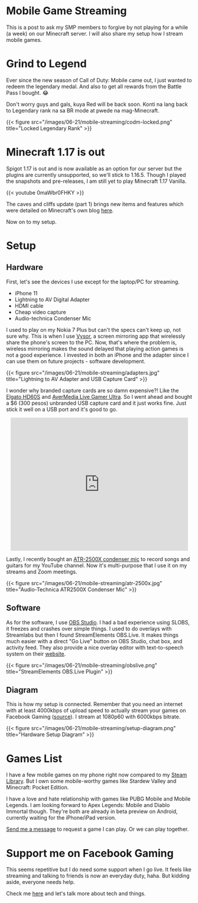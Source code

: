 # Mobile Game Streaming


This is a post to ask my SMP members to forgive by not playing for a while (a week) on our Minecraft server. I will also share my setup how I stream mobile games.

# Grind to Legend

Ever since the new season of Call of Duty: Mobile came out, I just wanted to redeem the legendary medal. And also to get all rewards from the Battle Pass I bought. 😂

Don't worry guys and gals, kuya Red will be back soon. Konti na lang back to Legendary rank na sa BR mode at pwede na mag-Minecraft.

{{< figure src="/images/06-21/mobile-streaming/codm-locked.png" title="Locked Legendary Rank" >}}

# Minecraft 1.17 is out

Spigot 1.17 is out and is now available as an option for our server but the plugins are currently unsupported, so we'll stick to 1.16.5. Though I played the snapshots and pre-releases, I am still yet to play Minecraft 1.17 Vanilla.

{{< youtube 0maWbr0FHKY >}}

The caves and cliffs update (part 1) brings new items and features which were detailed on Minecraft's own blog [here](https://www.minecraft.net/en-us/updates/caves-and-cliffs).

Now on to my setup.

# Setup

## Hardware

First, let's see the devices I use except for the laptop/PC for streaming.

- iPhone 11
- Lightning to AV Digital Adapter
- HDMI cable
- Cheap video capture
- Audio-technica Condenser Mic

I used to play on my Nokia 7 Plus but can't the specs can't keep up, not sure why. This is when I use [Vysor](https://www.vysor.io/), a screen mirroring app that wirelessly share the phone's screen to the PC. Now, that's where the problem is, wireless mirroring makes the sound delayed that playing action games is not a good experience. I invested in both an iPhone and the adapter since I can use them on future projects - software development.

{{< figure src="/images/06-21/mobile-streaming/adapters.jpg" title="Lightning to AV Adapter and USB Capture Card" >}}

I wonder why branded capture cards are so damn expensive?! Like the [Elgato HD60S](https://ecommerce.datablitz.com.ph/products/elgato-hd60-s-game-capture) and [AverMedia Live Gamer Ultra](https://ecommerce.datablitz.com.ph/products/avermedia-live-gamer-ultra-game-streaming-capture-box-gc553). So I went ahead and bought a $6 (300 pesos) unbranded USB capture card and it just works fine. Just stick it well on a USB port and it's good to go.

<iframe src="https://giphy.com/embed/3o6MbtelsDZdsbFB7i" width="480" height="360" frameBorder="0" class="giphy-embed" style="display: block; margin: 0px auto;"></iframe>

Lastly, I recently bought an [ATR-2500X condenser mic](https://www.audio-technica.com/en-gb/atr2500x-usb) to record songs and guitars for my YouTube channel. Now it's multi-purpose that I use it on my streams and Zoom meetings.

{{< figure src="/images/06-21/mobile-streaming/atr-2500x.jpg" title="Audio-Technica ATR2500X Condenser Mic" >}}

## Software

As for the software, I use [OBS Studio](https://obsproject.com/). I had a bad experience using SLOBS, it freezes and crashes over simple things. I used to do overlays with Streamlabs but then I found StreamElements OBS.Live. It makes things much easier with a direct "Go Live" button on OBS Studio, chat box, and activity feed. They also provide a nice overlay editor with text-to-speech system on their [website](https://streamelements.com/).

{{< figure src="/images/06-21/mobile-streaming/obslive.png" title="StreamElements OBS.Live Plugin" >}}

## Diagram

This is how my setup is connected. Remember that you need an internet with at least 4000kbps of upload speed to actually stream your games on Facebook Gaming ([source](https://www.facebook.com/fbgaminghome/creators/getstarted)). I stream at 1080p60 with 6000kbps bitrate.

{{< figure src="/images/06-21/mobile-streaming/setup-diagram.png" title="Hardware Setup Diagram" >}}

# Games List

I have a few mobile games on my phone right now compared to my [Steam Library](https://steamcommunity.com/id/reddvid/games/?tab=all). But I own some mobile-worthy games like Stardew Valley and Minecraft: Pocket Edition.

I have a love and hate relationship with games like PUBG Mobile and Mobile Legends. I am looking forward to Apex Legends: Mobile and Diablo Immortal though. They're both are already in beta preview on Android, currently waiting for the iPhone/iPad version.

[Send me a message](https://m.me/reddavidgg) to request a game I can play. Or we can play together.

# Support me on Facebook Gaming

This seems repetitive but I do need some support when I go live. It feels like streaming and talking to friends is now an everyday duty, haha. But kidding aside, everyone needs help.

Check me [here](https://fb.gg/reddavidgg) and let's talk more about tech and things.

